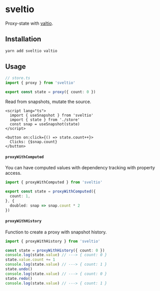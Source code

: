 # sveltio

Proxy-state with [valtio](https://github.com/pmndrs/valtio).

## Installation

```sh
yarn add sveltio valtio
```

## Usage

```ts
// store.ts
import { proxy } from 'sveltio'

export const state = proxy({ count: 0 })
```

Read from snapshots, mutate the source.

```svelte
<script lang="ts">
  import { useSnapshot } from 'sveltio'
  import { state } from './store'
  const snap = useSnapshot(state)
</script>

<button on:click={() => state.count++}>
  Clicks: {$snap.count}
</button>
```

#### `proxyWithComputed`

You can have computed values with dependency tracking with property access.

```ts
import { proxyWithComputed } from 'sveltio'

export const state = proxyWithComputed({
  count: 1,
}, {
  doubled: snap => snap.count * 2
})
```

#### `proxyWithHistory`

Function to create a proxy with snapshot history.

```ts
import { proxyWithHistory } from 'sveltio'

const state = proxyWithHistory({ count: 0 })
console.log(state.value) // ---> { count: 0 }
state.value.count += 1
console.log(state.value) // ---> { count: 1 }
state.undo()
console.log(state.value) // ---> { count: 0 }
state.redo()
console.log(state.value) // ---> { count: 1 }
```